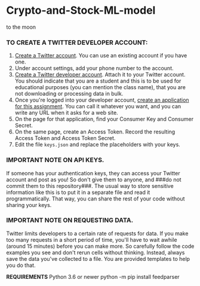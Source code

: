 # Crypto-and-Stock-ML-model
to the moon

### TO CREATE A TWITTER DEVELOPER ACCOUNT:
1. [Create a Twitter account](https://twitter.com).  You can use an existing account if you have one.
2. Under account settings, add your phone number to the account.
3. [Create a Twitter developer account](https://dev.twitter.com/resources/signup).  Attach it to your Twitter account.  You should indicate that you are a student and this is to be used for educational purposes (you can mention the class name), that you are not downloading or processing data in bulk.   
4. Once you're logged into your developer account, [create an application for this assignment](https://apps.twitter.com/app/new).  You can call it whatever you want, and you can write any URL when it asks for a web site.
5. On the page for that application, find your Consumer Key and Consumer Secret.
6. On the same page, create an Access Token.  Record the resulting Access Token and Access Token Secret.
7. Edit the file `keys.json` and replace the placeholders with your keys.

### IMPORTANT NOTE ON API KEYS.
If someone has your authentication keys, they can access your Twitter account and post as you!  So don't give them to anyone, and ###do not commit them to this repository###.  The usual way to store sensitive information like this is to put it in a separate file and read it programmatically.  That way, you can share the rest of your code without sharing your keys. 

### IMPORTANT NOTE ON REQUESTING DATA.
Twitter limits developers to a certain rate of requests for data.  If you make too many requests in a short period of time, you'll have to wait awhile (around 15 minutes) before you can make more.  So carefully follow the code examples you see and don't rerun cells without thinking.  Instead, always save the data you've collected to a file.  You are provided templates to help you do that.

**REQUIREMENTS**
Python 3.6 or newer
python -m pip install feedparser
